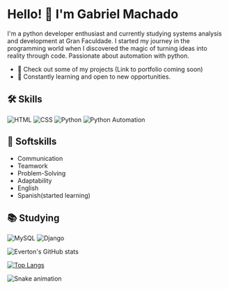 # Hello! 👋 I'm Gabriel Machado

I'm a python developer enthusiast and currently studying systems analysis and development at Gran Faculdade. I started my journey in the programming world when I discovered the magic of turning ideas into reality through code. Passionate about automation with python.

- 🔭 Check out some of my projects (Link to portfolio coming soon)
- 🌱 Constantly learning and open to new opportunities.

## 🛠 Skills
![HTML](https://img.shields.io/badge/-HTML-E34F26?style=flat&logo=html5&logoColor=white)
![CSS](https://img.shields.io/badge/-CSS-1572B6?style=flat&logo=css3&logoColor=white)
![Python](https://img.shields.io/badge/-Python-3776AB?style=flat&logo=python&logoColor=white)
![Python Automation](https://img.shields.io/badge/Automation%20with%20-Python-3776AB?style=flat&logo=python&logoColor=white)

## 🌟 Softskills
- Communication
- Teamwork
- Problem-Solving
- Adaptability
- English
- Spanish(started learning)

## 📚 Studying
![MySQL](https://img.shields.io/badge/MySQL-4479A1?style=flat&logo=mysql&logoColor=white)
![Django](https://img.shields.io/badge/-Django-092E20?style=flat&logo=django&logoColor=white)

![Everton's GitHub stats](https://github-readme-stats.vercel.app/api?username=gabriel-machado-dev&show_icons=true)

[![Top Langs](https://github-readme-stats.vercel.app/api/top-langs/?username=gabriel-machado-dev&layout=compact)](https://github.com/tondevpy/github-readme-stats)

![Snake animation](https://github.com/LuigiGF/LuigiGF/blob/output/github-contribution-grid-snake.svg)
